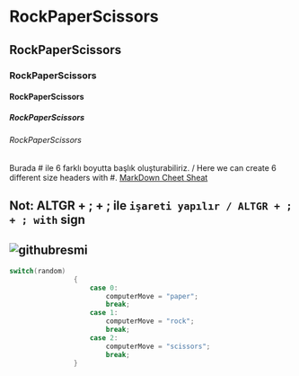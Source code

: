 # RockPaperScissors
## RockPaperScissors
### RockPaperScissors
#### RockPaperScissors
##### RockPaperScissors
###### RockPaperScissors
Burada # ile 6 farklı boyutta başlık oluşturabiliriz. / Here we can create 6 different size headers with #. [MarkDown Cheet Sheat](https://enterprise.github.com/downloads/en/markdown-cheatsheet.pdf)

**Not:** ALTGR + ; + ; ile `` işareti yapılır / ALTGR + ; + ; with `` sign
----
![githubresmi](https://pbs.twimg.com/profile_images/14140564408262661/r6YemvF9_400x400.jpg)
----
```cs
switch(random)
                {
                    case 0:
                        computerMove = "paper";
                        break;
                    case 1:
                        computerMove = "rock";
                        break;
                    case 2:
                        computerMove = "scissors";
                        break;
                }
